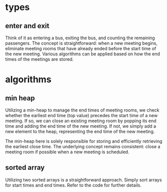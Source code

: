 # types
## enter and exit
Think of it as entering a bus, exiting the bus, and counting the remaining passengers. The concept is straightforward: when a new meeting begins, eliminate meeting rooms that have already ended before the start time of the new meeting. Various algorithms can be applied based on how the end times of the meetings are stored.

# algorithms
## min heap
Utilizing a min-heap to manage the end times of meeting rooms, we check whether the earliest end time (top value) precedes the start time of a new meeting. If so, we can close an existing meeting room by popping its end time and adding the end time of the new meeting. If not, we simply add a new element to the heap, representing the end time of the new meeting. 

The min-heap here is solely responsible for storing and efficiently retrieving the earliest close time. The underlying concept remains consistent: close a meeting room if possible when a new meeting is scheduled.

## sorted array
Utilizing two sorted arrays is a straightforward approach. Simply sort arrays for start times and end times. Refer to the code for further details.